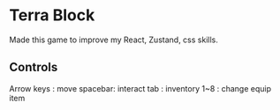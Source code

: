 # Terra Block
 
Made this game to improve my React, Zustand, css skills.

## Controls
Arrow keys : move
spacebar: interact
tab : inventory
1~8 : change equip item
